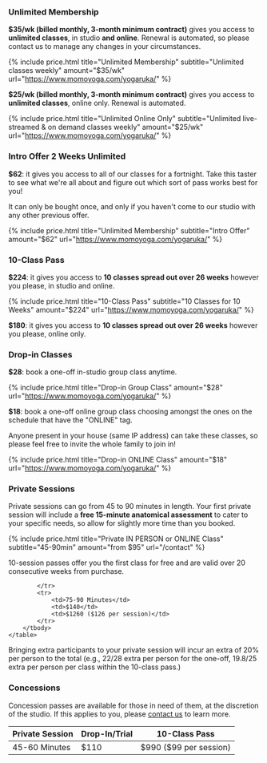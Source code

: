 
### Unlimited Membership

**$35/wk (billed monthly, 3-month minimum contract)** gives you access to **unlimited classes**, in studio **and online**. Renewal is automated, so please contact us to manage any changes in your circumstances.   


{% include price.html title="Unlimited Membership" subtitle="Unlimited classes weekly" amount="$35/wk" url="https://www.momoyoga.com/yogaruka/" %}


**$25/wk (billed monthly, 3-month minimum contract)** gives you access to **unlimited classes**, online only. Renewal is automated.   


{% include price.html title="Unlimited Online Only" subtitle="Unlimited live-streamed & on demand classes weekly" amount="$25/wk" url="https://www.momoyoga.com/yogaruka/" %}



### Intro Offer 2 Weeks Unlimited

**$62**: it gives you access to all of our classes for a fortnight. Take this taster to see what we're all about and figure out which sort of pass works best for you!  

It can only be bought once, and only if you haven't come to our studio with any other previous offer.

{% include price.html title="Unlimited Membership" subtitle="Intro Offer" amount="$62" url="https://www.momoyoga.com/yogaruka/" %}



### 10-Class Pass

**$224**: it gives you access to **10 classes spread out over 26 weeks** however you please, in studio and online.   


{% include price.html title="10-Class Pass" subtitle="10 Classes for 10 Weeks" amount="$224" url="https://www.momoyoga.com/yogaruka/" %}

**$180**: it gives you access to **10 classes spread out over 26 weeks** however you please, online only.   



### Drop-in Classes

**$28**: book a one-off in-studio group class anytime.


{% include price.html title="Drop-in Group Class" amount="$28" url="https://www.momoyoga.com/yogaruka/" %}


**$18**: book a one-off online group class choosing amongst the ones on the schedule that have the "ONLINE" tag.

Anyone present in your house (same IP address) can take these classes, so please feel free to invite the whole family to join in!


{% include price.html title="Drop-in ONLINE Class" amount="$18" url="https://www.momoyoga.com/yogaruka/" %}



### Private Sessions 

Private sessions can go from 45 to 90 minutes in length. Your first private session will include a **free 15-minute anatomical assessment** to cater to your specific needs, so allow for slightly more time than you booked.

{% include price.html title="Private IN PERSON or ONLINE Class" subtitle="45-90min" amount="from $95" url="/contact" %}
 
10-session passes offer you the first class for free and are valid over 20 consecutive weeks from purchase. 

<div class="card m-top--md">
	<table class="table"> 
		<thead>
			<tr>
				<th>Private Session</th>
				<th>Drop-In/Trial</th>
				<th>
					10-Class Pass
				</th>
			</tr>
		</thead>
		<tbody>
			<tr>
				<td>45-60 Minutes</td>
				<td>$110</td>
				<td>$990 ($99 per session)</td>
	
			</tr>
			<tr>
				<td>75-90 Minutes</td>
				<td>$140</td>
				<td>$1260 ($126 per session)</td>
			</tr>
		</tbody>
	</table>
</div>

Bringing extra participants to your private session will incur an extra of 20% per person to the total (e.g., $22/$28 extra per person for the one-off, $19.8/$25 extra per person per class within the 10-class pass.)


### Concessions  

Concession passes are available for those in need of them, at the discretion of the studio. If this applies to you, please [contact us](/contact/) to learn more.
